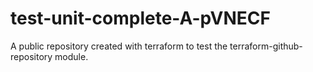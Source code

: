 # test-unit-complete-A-pVNECF
A public repository created with terraform to test the terraform-github-repository module.

